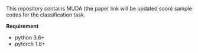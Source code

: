 This repository contains MUDA (the paper link will be updated soon) sample codes for the classification task.

**Requirement**
- python 3.6+
- pytorch 1.8+
